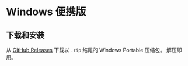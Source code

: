 # Windows 便携版

## 下载和安装

从 [GitHub Releases](https://github.com/PBH-BTN/PeerBanHelper/releases/latest) 下载以 `.zip` 结尾的 Windows Portable 压缩包。
解压即用。